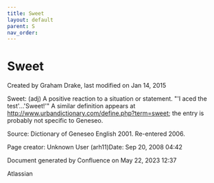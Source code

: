 ```yaml
---
title: Sweet
layout: default
parent: S
nav_order:
---
```


# Sweet

Created by  Graham Drake, last modified on Jan 14, 2015

Sweet: (adj) A positive reaction to a situation or statement. &quot;'I aced the test'...'Sweet!'&quot;  A similar definition appears at http://www.urbandictionary.com/define.php?term=sweet; the entry is probably not specific to Geneseo.

Source: Dictionary of Geneseo English 2001. Re-entered 2006.

Page creator: Unknown User (arh11)Date: Sep 20, 2008 04:42  

Document generated by Confluence on May 22, 2023 12:37

Atlassian
